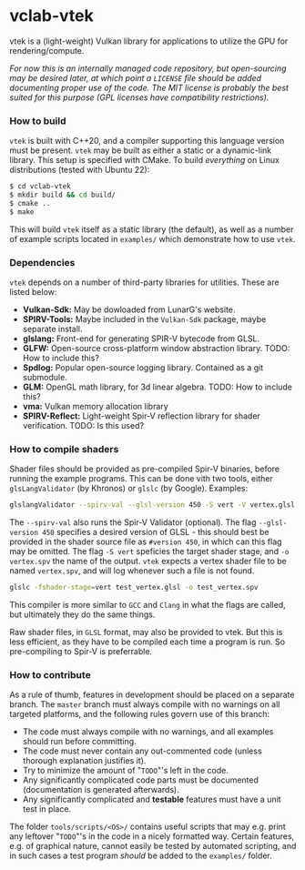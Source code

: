 # vclab-vtek

vtek is a (light-weight) Vulkan library for applications to utilize the GPU for rendering/compute.

_For now this is an internally managed code repository, but open-sourcing may be desired later,
at which point a `LICENSE` file should be added documenting proper use of the code. The MIT license
is probably the best suited for this purpose (GPL licenses have compatibility restrictions)._

### How to build ###

`vtek` is built with C++20, and a compiler supporting this language version must be present.
`vtek` may be built as either a static or a dynamic-link library. This setup is specified with CMake.
To build _everything_ on Linux distributions (tested with Ubuntu 22):

```bash
$ cd vclab-vtek
$ mkdir build && cd build/
$ cmake ..
$ make
```

This will build `vtek` itself as a static library (the default), as well as a number of example
scripts located in `examples/` which demonstrate how to use `vtek`.

### Dependencies ###

`vtek` depends on a number of third-party libraries for utilities. These are listed below:

- **Vulkan-Sdk:** May be dowloaded from LunarG's website.
- **SPIRV-Tools:** Maybe included in the `Vulkan-Sdk` package, maybe separate install.
- **glslang:** Front-end for generating SPIR-V bytecode from GLSL.
- **GLFW:** Open-source cross-platform window abstraction library. TODO: How to include this?
- **Spdlog:** Popular open-source logging library. Contained as a git submodule.
- **GLM:** OpenGL math library, for 3d linear algebra. TODO: How to include this?
- **vma:** Vulkan memory allocation library
- **SPIRV-Reflect:** Light-weight Spir-V reflection library for shader verification. TODO: Is this used?

### How to compile shaders ###

Shader files should be provided as pre-compiled Spir-V binaries, before running the example
programs. This can be done vith two tools, either `glsLangValidator` (by Khronos) or `glslc`
(by Google). Examples:
```bash
glslangValidator --spirv-val --glsl-version 450 -S vert -V vertex.glsl -o vertex.spv
```
The `--spirv-val` also runs the Spir-V Validator (optional). The flag `--glsl-version 450`
specifies a desired version of GLSL - this should best be provided in the shader source file
as `#version 450`, in which can this flag may be omitted. The flag `-S vert` speficies the
target shader stage, and `-o vertex.spv` the name of the output. `vtek` expects a vertex
shader file to be named `vertex.spv`, and will log whenever such a file is not found.

```bash
glslc -fshader-stage=vert test_vertex.glsl -o test_vertex.spv
```
This compiler is more similar to `GCC` and `Clang` in what the flags are called, but ultimately
they do the same things.

Raw shader files, in `GLSL` format, may also be provided to vtek. But this is less efficient,
as they have to be compiled each time a program is run. So pre-compiling to Spir-V is
preferrable.


### How to contribute ###

As a rule of thumb, features in development should be placed on a separate branch. The `master`
branch must always compile with no warnings on all targeted platforms, and the following rules
govern use of this branch:

- The code must always compile with no warnings, and all examples should run before committing.
- The code must never contain any out-commented code (unless thorough explanation justifies it).
- Try to minimize the amount of "`TODO`"'s left in the code.
- Any significantly complicated code parts must be documented (documentation is generated afterwards).
- Any significantly complicated and **testable** features must have a unit test in place.

The folder `tools/scripts/<OS>/` contains useful scripts that may e.g. print any leftover "`TODO`"'s
in the code in a nicely formatted way. Certain features, e.g. of graphical nature, cannot easily be
tested by automated scripting, and in such cases a test program _should_ be added to the `examples/`
folder.
